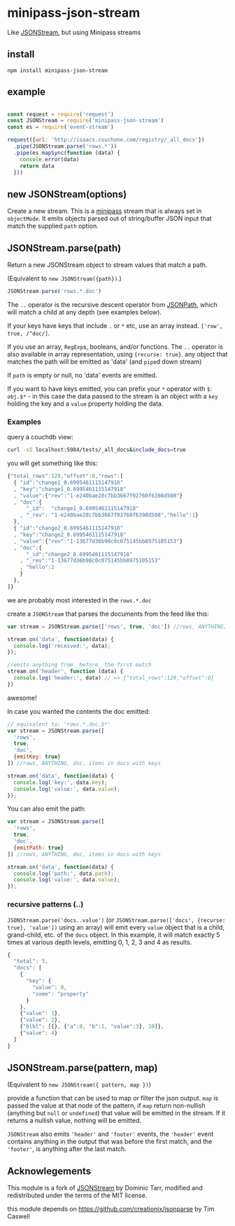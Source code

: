 # minipass-json-stream

Like [JSONStream](http://npm.im/JSONStream), but using Minipass streams

## install

```
npm install minipass-json-stream
```

## example

```js

const request = require('request')
const JSONStream = require('minipass-json-stream')
const es = require('event-stream')

request({url: 'http://isaacs.couchone.com/registry/_all_docs'})
  .pipe(JSONStream.parse('rows.*'))
  .pipe(es.mapSync(function (data) {
    console.error(data)
    return data
  }))
```

## new JSONStream(options)

Create a new stream.  This is a [minipass](http://npm.im/minipass) stream
that is always set in `objectMode`.  It emits objects parsed out of
string/buffer JSON input that match the supplied `path` option.

## JSONStream.parse(path)

Return a new JSONStream object to stream values that match a path.

(Equivalent to `new JSONStream({path})`.)

``` js
JSONStream.parse('rows.*.doc')
```

The `..` operator is the recursive descent operator from
[JSONPath](http://goessner.net/articles/JsonPath/), which will match a
child at any depth (see examples below).

If your keys have keys that include `.` or `*` etc, use an array instead.
`['row', true, /^doc/]`.

If you use an array, `RegExp`s, booleans, and/or functions. The `..`
operator is also available in array representation, using `{recurse:
true}`.  any object that matches the path will be emitted as 'data' (and
`pipe`d down stream)

If `path` is empty or null, no 'data' events are emitted.

If you want to have keys emitted, you can prefix your `*` operator with
`$`: `obj.$*` - in this case the data passed to the stream is an object
with a `key` holding the key and a `value` property holding the data.

### Examples

query a couchdb view:

``` bash
curl -sS localhost:5984/tests/_all_docs&include_docs=true
```
you will get something like this:

``` js
{"total_rows":129,"offset":0,"rows":[
  { "id":"change1_0.6995461115147918"
  , "key":"change1_0.6995461115147918"
  , "value":{"rev":"1-e240bae28c7bb3667f02760f6398d508"}
  , "doc":{
      "_id":  "change1_0.6995461115147918"
    , "_rev": "1-e240bae28c7bb3667f02760f6398d508","hello":1}
  },
  { "id":"change2_0.6995461115147918"
  , "key":"change2_0.6995461115147918"
  , "value":{"rev":"1-13677d36b98c0c075145bb8975105153"}
  , "doc":{
      "_id":"change2_0.6995461115147918"
    , "_rev":"1-13677d36b98c0c075145bb8975105153"
    , "hello":2
    }
  },
]}
```

we are probably most interested in the `rows.*.doc`

create a `JSONStream` that parses the documents from the feed like this:

``` js
var stream = JSONStream.parse(['rows', true, 'doc']) //rows, ANYTHING, doc

stream.on('data', function(data) {
  console.log('received:', data);
});

//emits anything from _before_ the first match
stream.on('header', function (data) {
  console.log('header:', data) // => {"total_rows":129,"offset":0}
})
```

awesome!

In case you wanted the contents the doc emitted:

``` js
// equivalent to: 'rows.*.doc.$*'
var stream = JSONStream.parse([
  'rows',
  true,
  'doc',
  {emitKey: true}
]) //rows, ANYTHING, doc, items in docs with keys

stream.on('data', function(data) {
  console.log('key:', data.key);
  console.log('value:', data.value);
});
```

You can also emit the path:

``` js
var stream = JSONStream.parse([
  'rows',
  true,
  'doc',
  {emitPath: true}
]) //rows, ANYTHING, doc, items in docs with keys

stream.on('data', function(data) {
  console.log('path:', data.path);
  console.log('value:', data.value);
});
```

### recursive patterns (..)

`JSONStream.parse('docs..value')`
(or `JSONStream.parse(['docs', {recurse: true}, 'value'])` using an array)
will emit every `value` object that is a child, grand-child, etc. of the
`docs` object. In this example, it will match exactly 5 times at various depth
levels, emitting 0, 1, 2, 3 and 4 as results.

```js
{
  "total": 5,
  "docs": [
    {
      "key": {
        "value": 0,
        "some": "property"
      }
    },
    {"value": 1},
    {"value": 2},
    {"blbl": [{}, {"a":0, "b":1, "value":3}, 10]},
    {"value": 4}
  ]
}
```

## JSONStream.parse(pattern, map)

(Equivalent to `new JSONStream({ pattern, map })`)

provide a function that can be used to map or filter
the json output. `map` is passed the value at that node of the pattern,
if `map` return non-nullish (anything but `null` or `undefined`)
that value will be emitted in the stream. If it returns a nullish value,
nothing will be emitted.

`JSONStream` also emits `'header'` and `'footer'` events,
the `'header'` event contains anything in the output that was before
the first match, and the `'footer'`, is anything after the last match.

## Acknowlegements

This module is a fork of [JSONStream](http://npm.im/JSONStream) by Dominic
Tarr, modified and redistributed under the terms of the MIT license.

this module depends on https://github.com/creationix/jsonparse
by Tim Caswell
